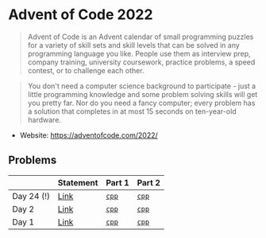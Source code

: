 # Advent of Code 2022

> Advent of Code is an Advent calendar of small programming puzzles for a variety of skill sets and skill levels that can be solved in any programming language you like. People use them as interview prep, company training, university coursework, practice problems, a speed contest, or to challenge each other.

> You don't need a computer science background to participate - just a little programming knowledge and some problem solving skills will get you pretty far. Nor do you need a fancy computer; every problem has a solution that completes in at most 15 seconds on ten-year-old hardware.

* Website: https://adventofcode.com/2022/

## Problems

<table>
<thead>
<th></th>
<th>Statement</th>
<th>Part 1</th>
<th>Part 2</th>
</thead>
<tbody>
<tr>
<td>Day 24 (!)</td>
<td><a href="https://adventofcode.com/2022/day/24">Link</a></td>
<td>
<a href="../../problems/aoc2022day24/src/main/solution1.cpp"><code>cpp</code></a>
</td>
<td>
<a href="../../problems/aoc2022day24/src/main/solution1.cpp"><code>cpp</code></a>
</td>
</tr>
<tr>
<td>Day 2</td>
<td><a href="https://adventofcode.com/2022/day/1">Link</a></td>
<td>
<a href="../../problems/aoc2022day2/src/main/solution1.cpp"><code>cpp</code></a>
</td>
<td>
<a href="../../problems/aoc2022day2/src/main/solution1.cpp"><code>cpp</code></a>
</td>
</tr>
<tr>
<td>Day 1</td>
<td><a href="https://adventofcode.com/2022/day/1">Link</a></td>
<td>
<a href="../../problems/aoc2022day1/src/main/solution1.cpp"><code>cpp</code></a>
</td>
<td>
<a href="../../problems/aoc2022day1/src/main/solution2.cpp"><code>cpp</code></a>
</td>
</tr>
</tbody>
</table>